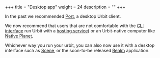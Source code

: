 +++
title = "Desktop app"
weight = 24
description = ""
+++

In the past we recommended [Port](https://github.com/urbit/port/releases), a desktop Urbit client.

We now recommend that users that are not comfortable with the [CLI interface](/manual/getting-started/self-hosted/cli) run Urbit with a [hosting service](/manual/getting-started/hosted)) or an Urbit-native computer like [Native Planet](https://www.nativeplanet.io/).

Whichever way you run your urbit, you can also now use it with a desktop interface such as [Scene](https://tirrel.io/scene/index.html), or the soon-to-be released [Realm](https://www.holium.com/) application.

